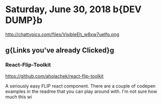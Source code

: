# Saturday, June 30, 2018 b{DEV DUMP}b

<http://chattypics.com/files/VisibleEh_w8xw7uelfp.png>

## g{Links you've already Clicked}g

### React-Flip-Toolkit

<https://github.com/aholachek/react-flip-toolkit>

A seriously easy FLIP react component. There are a couple of codepen examples in the readme that you can play around with. I'm not sure how much this wi